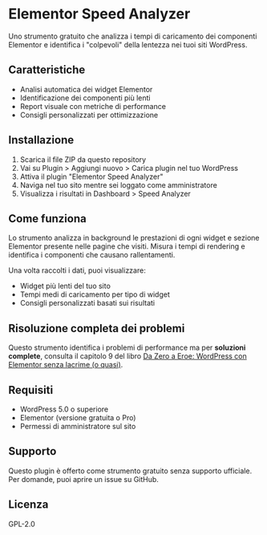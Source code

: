 # Elementor Speed Analyzer

Uno strumento gratuito che analizza i tempi di caricamento dei componenti Elementor e identifica i "colpevoli" della lentezza nei tuoi siti WordPress.

## Caratteristiche
- Analisi automatica dei widget Elementor
- Identificazione dei componenti più lenti
- Report visuale con metriche di performance
- Consigli personalizzati per ottimizzazione

## Installazione
1. Scarica il file ZIP da questo repository
2. Vai su Plugin > Aggiungi nuovo > Carica plugin nel tuo WordPress
3. Attiva il plugin "Elementor Speed Analyzer"
4. Naviga nel tuo sito mentre sei loggato come amministratore
5. Visualizza i risultati in Dashboard > Speed Analyzer

## Come funziona
Lo strumento analizza in background le prestazioni di ogni widget e sezione Elementor presente nelle pagine che visiti. Misura i tempi di rendering e identifica i componenti che causano rallentamenti.

Una volta raccolti i dati, puoi visualizzare:
- Widget più lenti del tuo sito
- Tempi medi di caricamento per tipo di widget
- Consigli personalizzati basati sui risultati

## Risoluzione completa dei problemi
Questo strumento identifica i problemi di performance ma per **soluzioni complete**, consulta il capitolo 9 del libro [Da Zero a Eroe: WordPress con Elementor senza lacrime (o quasi)](https://www.amazon.it/dp/B0F6BZ6LZV).

## Requisiti
- WordPress 5.0 o superiore
- Elementor (versione gratuita o Pro)
- Permessi di amministratore sul sito

## Supporto
Questo plugin è offerto come strumento gratuito senza supporto ufficiale. Per domande, puoi aprire un issue su GitHub.

## Licenza
GPL-2.0